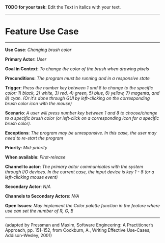 **TODO for your task:** Edit the Text in italics with your text.

<hr>

# Feature Use Case

<hr>

**Use Case**: *Changing brush color*

**Primary Actor**: *User*

**Goal in Context**: *To change the color of the brush when drawing pixels*

**Preconditions**: *The program must be running and in a responsive state*

**Trigger**: *Press the number key between 1 and 8 to change to the specific color: 1) black, 2) white, 3) red, 4) green, 5) blue, 6) yellow, 7) magenta, and 8) cyan. (Or it's done through GUI by left-clicking on the corresponding brush color icon with the mouse)*
  
**Scenario**: *A user will press number key between 1 and 8 to choose/change to a specific brush color (or left-click on a corresponding icon for a specific brush color).*
 
**Exceptions**: *The program may be unresponsive. In this case, the user may need to re-start the program*

**Priority**: *Mid-priority*

**When available**: *First-release*

**Channel to actor**: *The primary actor communicates with the system through I/O devices. In the current case, the input device is key 1 - 8 (or a left-clicking mouse event)*

**Secondary Actor**: *N/A*

**Channels to Secondary Actors**: *N/A*

**Open Issues**: *May implement the Color palette function in the feature where use can set the number of R, G, B*

<hr>



(adapted by Pressman and Maxim, Software Engineering: A Practitioner’s Approach, pp. 151-152, from Cockburn,
A., Writing Effective Use-Cases, Addison-Wesley, 2001)
